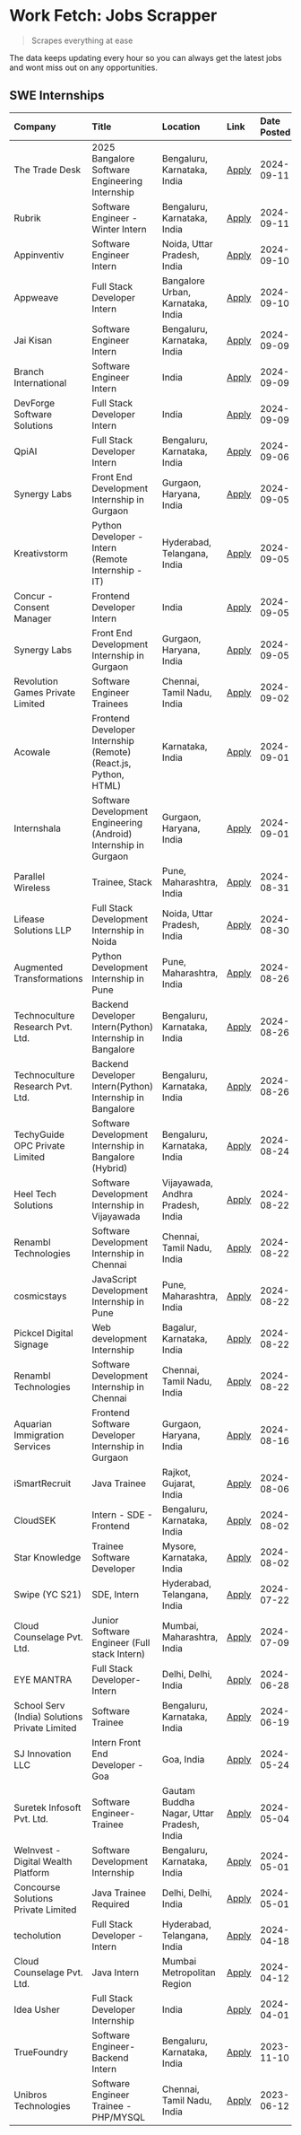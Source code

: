 # Work Fetch: Jobs Scrapper
> Scrapes everything at ease

The data keeps updating every hour so you can always get the latest jobs and wont miss out on any opportunities.

## SWE Internships
<!--START_SECTION:workfetch-->
| Company                                       | Title                                                            | Location                                  | Link                                                                                                                                                                                                                                                                                        | Date Posted   |
|:----------------------------------------------|:-----------------------------------------------------------------|:------------------------------------------|:--------------------------------------------------------------------------------------------------------------------------------------------------------------------------------------------------------------------------------------------------------------------------------------------|:--------------|
| The Trade Desk                                | 2025 Bangalore Software Engineering Internship                   | Bengaluru, Karnataka, India               | [Apply](https://in.linkedin.com/jobs/view/2025-bangalore-software-engineering-internship-at-the-trade-desk-3987456531?position=5&pageNum=0&refId=fik0gz%2BLBOyMkCYs0ww1wQ%3D%3D&trackingId=8J6N%2FB%2BE4SoQOhvsk%2F1VJg%3D%3D&trk=public_jobs_jserp-result_search-card)                     | 2024-09-11    |
| Rubrik                                        | Software Engineer - Winter Intern                                | Bengaluru, Karnataka, India               | [Apply](https://in.linkedin.com/jobs/view/software-engineer-winter-intern-at-rubrik-4006567784?position=8&pageNum=0&refId=fik0gz%2BLBOyMkCYs0ww1wQ%3D%3D&trackingId=F0HJGmltjtVkUVwUhfOYjw%3D%3D&trk=public_jobs_jserp-result_search-card)                                                  | 2024-09-11    |
| Appinventiv                                   | Software Engineer Intern                                         | Noida, Uttar Pradesh, India               | [Apply](https://in.linkedin.com/jobs/view/software-engineer-intern-at-appinventiv-4020399900?position=11&pageNum=0&refId=fik0gz%2BLBOyMkCYs0ww1wQ%3D%3D&trackingId=%2FO9ZK2VdfrzlxvNB6ap1cQ%3D%3D&trk=public_jobs_jserp-result_search-card)                                                 | 2024-09-10    |
| Appweave                                      | Full Stack Developer Intern                                      | Bangalore Urban, Karnataka, India         | [Apply](https://in.linkedin.com/jobs/view/full-stack-developer-intern-at-appweave-4015398930?position=52&pageNum=0&refId=fik0gz%2BLBOyMkCYs0ww1wQ%3D%3D&trackingId=x3xphbrRzXcN9XfSupQVEw%3D%3D&trk=public_jobs_jserp-result_search-card)                                                   | 2024-09-10    |
| Jai Kisan                                     | Software Engineer Intern                                         | Bengaluru, Karnataka, India               | [Apply](https://in.linkedin.com/jobs/view/software-engineer-intern-at-jai-kisan-4024075360?position=18&pageNum=0&refId=fik0gz%2BLBOyMkCYs0ww1wQ%3D%3D&trackingId=gTPYRi96ohGuUGRr6uNW4Q%3D%3D&trk=public_jobs_jserp-result_search-card)                                                     | 2024-09-09    |
| Branch International                          | Software Engineer Intern                                         | India                                     | [Apply](https://in.linkedin.com/jobs/view/software-engineer-intern-at-branch-international-3360513601?position=23&pageNum=0&refId=fik0gz%2BLBOyMkCYs0ww1wQ%3D%3D&trackingId=g8osYryl32Vb%2BgwNIS%2BMmA%3D%3D&trk=public_jobs_jserp-result_search-card)                                      | 2024-09-09    |
| DevForge Software Solutions                   | Full Stack Developer Intern                                      | India                                     | [Apply](https://in.linkedin.com/jobs/view/full-stack-developer-intern-at-devforge-software-solutions-4020432958?position=42&pageNum=0&refId=fik0gz%2BLBOyMkCYs0ww1wQ%3D%3D&trackingId=xANwBMxVKY239Bqkvi2%2Fgw%3D%3D&trk=public_jobs_jserp-result_search-card)                              | 2024-09-09    |
| QpiAI                                         | Full Stack Developer Intern                                      | Bengaluru, Karnataka, India               | [Apply](https://in.linkedin.com/jobs/view/full-stack-developer-intern-at-qpiai-4017395346?position=56&pageNum=0&refId=fik0gz%2BLBOyMkCYs0ww1wQ%3D%3D&trackingId=5HBF7vk5lOf6cCb0x20JlQ%3D%3D&trk=public_jobs_jserp-result_search-card)                                                      | 2024-09-06    |
| Synergy Labs                                  | Front End Development Internship in Gurgaon                      | Gurgaon, Haryana, India                   | [Apply](https://in.linkedin.com/jobs/view/front-end-development-internship-in-gurgaon-at-synergy-labs-4018742698?position=31&pageNum=0&refId=fik0gz%2BLBOyMkCYs0ww1wQ%3D%3D&trackingId=va6BEU2qDlZOM1z9R0OELw%3D%3D&trk=public_jobs_jserp-result_search-card)                               | 2024-09-05    |
| Kreativstorm                                  | Python Developer - Intern (Remote Internship - IT)               | Hyderabad, Telangana, India               | [Apply](https://in.linkedin.com/jobs/view/python-developer-intern-remote-internship-it-at-kreativstorm-4018537919?position=44&pageNum=0&refId=fik0gz%2BLBOyMkCYs0ww1wQ%3D%3D&trackingId=pEDl4q1HwNGJ1bmMifrByw%3D%3D&trk=public_jobs_jserp-result_search-card)                              | 2024-09-05    |
| Concur - Consent Manager                      | Frontend Developer Intern                                        | India                                     | [Apply](https://in.linkedin.com/jobs/view/frontend-developer-intern-at-concur-consent-manager-4016878382?position=50&pageNum=0&refId=fik0gz%2BLBOyMkCYs0ww1wQ%3D%3D&trackingId=KKldyZvs0Yt9mDt3flWfJg%3D%3D&trk=public_jobs_jserp-result_search-card)                                       | 2024-09-05    |
| Synergy Labs                                  | Front End Development Internship in Gurgaon                      | Gurgaon, Haryana, India                   | [Apply](https://in.linkedin.com/jobs/view/front-end-development-internship-in-gurgaon-at-synergy-labs-4018742698?position=4&pageNum=2&refId=CgRHqp2bgYdMyrAz%2FEAZhA%3D%3D&trackingId=znLwU11iRpitbHk2L1Hb5g%3D%3D&trk=public_jobs_jserp-result_search-card)                                | 2024-09-05    |
| Revolution Games Private Limited              | Software Engineer Trainees                                       | Chennai, Tamil Nadu, India                | [Apply](https://in.linkedin.com/jobs/view/software-engineer-trainees-at-revolution-games-private-limited-4015912927?position=43&pageNum=0&refId=fik0gz%2BLBOyMkCYs0ww1wQ%3D%3D&trackingId=%2B6PLuM38C9QslyVa7eXSXA%3D%3D&trk=public_jobs_jserp-result_search-card)                          | 2024-09-02    |
| Acowale                                       | Frontend Developer Internship (Remote) (React.js, Python, HTML)  | Karnataka, India                          | [Apply](https://in.linkedin.com/jobs/view/frontend-developer-internship-remote-react-js-python-html-at-acowale-4014663920?position=2&pageNum=0&refId=fik0gz%2BLBOyMkCYs0ww1wQ%3D%3D&trackingId=rQXP2jceTTMhYvIjJcn94A%3D%3D&trk=public_jobs_jserp-result_search-card)                       | 2024-09-01    |
| Internshala                                   | Software Development Engineering (Android) Internship in Gurgaon | Gurgaon, Haryana, India                   | [Apply](https://in.linkedin.com/jobs/view/software-development-engineering-android-internship-in-gurgaon-at-internshala-4015471580?position=7&pageNum=0&refId=fik0gz%2BLBOyMkCYs0ww1wQ%3D%3D&trackingId=Sm8XLs29ZVlIIywIILWLKw%3D%3D&trk=public_jobs_jserp-result_search-card)              | 2024-09-01    |
| Parallel Wireless                             | Trainee, Stack                                                   | Pune, Maharashtra, India                  | [Apply](https://in.linkedin.com/jobs/view/trainee-stack-at-parallel-wireless-3905689841?position=49&pageNum=0&refId=fik0gz%2BLBOyMkCYs0ww1wQ%3D%3D&trackingId=AOEsrnx6cgEJ3YmpfajoSQ%3D%3D&trk=public_jobs_jserp-result_search-card)                                                        | 2024-08-31    |
| Lifease Solutions LLP                         | Full Stack Development Internship in Noida                       | Noida, Uttar Pradesh, India               | [Apply](https://in.linkedin.com/jobs/view/full-stack-development-internship-in-noida-at-lifease-solutions-llp-4013798377?position=26&pageNum=0&refId=fik0gz%2BLBOyMkCYs0ww1wQ%3D%3D&trackingId=BEmFN9ALMeJJYoWaCnPF5w%3D%3D&trk=public_jobs_jserp-result_search-card)                       | 2024-08-30    |
| Augmented Transformations                     | Python Development Internship in Pune                            | Pune, Maharashtra, India                  | [Apply](https://in.linkedin.com/jobs/view/python-development-internship-in-pune-at-augmented-transformations-4010741884?position=16&pageNum=0&refId=fik0gz%2BLBOyMkCYs0ww1wQ%3D%3D&trackingId=bhtP%2ByD8%2B%2F8i%2BHAjfnEPeA%3D%3D&trk=public_jobs_jserp-result_search-card)                | 2024-08-26    |
| Technoculture Research Pvt. Ltd.              | Backend Developer Intern(Python) Internship in Bangalore         | Bengaluru, Karnataka, India               | [Apply](https://in.linkedin.com/jobs/view/backend-developer-intern-python-internship-in-bangalore-at-technoculture-research-pvt-ltd-4010744714?position=35&pageNum=0&refId=fik0gz%2BLBOyMkCYs0ww1wQ%3D%3D&trackingId=RSdrDPrp65bxMVF0oriJwQ%3D%3D&trk=public_jobs_jserp-result_search-card) | 2024-08-26    |
| Technoculture Research Pvt. Ltd.              | Backend Developer Intern(Python) Internship in Bangalore         | Bengaluru, Karnataka, India               | [Apply](https://in.linkedin.com/jobs/view/backend-developer-intern-python-internship-in-bangalore-at-technoculture-research-pvt-ltd-4010744714?position=9&pageNum=2&refId=CgRHqp2bgYdMyrAz%2FEAZhA%3D%3D&trackingId=XPjTm9VWyV5SYD24EhV1jw%3D%3D&trk=public_jobs_jserp-result_search-card)  | 2024-08-26    |
| TechyGuide OPC Private Limited                | Software Development Internship in Bangalore (Hybrid)            | Bengaluru, Karnataka, India               | [Apply](https://in.linkedin.com/jobs/view/software-development-internship-in-bangalore-hybrid-at-techyguide-opc-private-limited-4009591646?position=40&pageNum=0&refId=fik0gz%2BLBOyMkCYs0ww1wQ%3D%3D&trackingId=eS46nxu15N31U2vDTU3mlw%3D%3D&trk=public_jobs_jserp-result_search-card)     | 2024-08-24    |
| Heel Tech Solutions                           | Software Development Internship in Vijayawada                    | Vijayawada, Andhra Pradesh, India         | [Apply](https://in.linkedin.com/jobs/view/software-development-internship-in-vijayawada-at-heel-tech-solutions-4007906692?position=24&pageNum=0&refId=fik0gz%2BLBOyMkCYs0ww1wQ%3D%3D&trackingId=dbIrWFigKvsdAEtyQ%2BR%2FKg%3D%3D&trk=public_jobs_jserp-result_search-card)                  | 2024-08-22    |
| Renambl Technologies                          | Software Development Internship in Chennai                       | Chennai, Tamil Nadu, India                | [Apply](https://in.linkedin.com/jobs/view/software-development-internship-in-chennai-at-renambl-technologies-4007910299?position=29&pageNum=0&refId=fik0gz%2BLBOyMkCYs0ww1wQ%3D%3D&trackingId=43dZ60wdgBZ5idjkX%2FaQOQ%3D%3D&trk=public_jobs_jserp-result_search-card)                      | 2024-08-22    |
| cosmicstays                                   | JavaScript Development Internship in Pune                        | Pune, Maharashtra, India                  | [Apply](https://in.linkedin.com/jobs/view/javascript-development-internship-in-pune-at-cosmicstays-4007904825?position=45&pageNum=0&refId=fik0gz%2BLBOyMkCYs0ww1wQ%3D%3D&trackingId=9wm0k8YRGVd3uAD9S9bysg%3D%3D&trk=public_jobs_jserp-result_search-card)                                  | 2024-08-22    |
| Pickcel Digital Signage                       | Web development Internship                                       | Bagalur, Karnataka, India                 | [Apply](https://in.linkedin.com/jobs/view/web-development-internship-at-pickcel-digital-signage-4005388106?position=60&pageNum=0&refId=fik0gz%2BLBOyMkCYs0ww1wQ%3D%3D&trackingId=iQT8pGn1oUG0Q1yjdHG%2BzA%3D%3D&trk=public_jobs_jserp-result_search-card)                                   | 2024-08-22    |
| Renambl Technologies                          | Software Development Internship in Chennai                       | Chennai, Tamil Nadu, India                | [Apply](https://in.linkedin.com/jobs/view/software-development-internship-in-chennai-at-renambl-technologies-4007910299?position=1&pageNum=2&refId=CgRHqp2bgYdMyrAz%2FEAZhA%3D%3D&trackingId=txFUHq2VqE9Jxz96%2BAIdDQ%3D%3D&trk=public_jobs_jserp-result_search-card)                       | 2024-08-22    |
| Aquarian Immigration Services                 | Frontend Software Developer Internship in Gurgaon                | Gurgaon, Haryana, India                   | [Apply](https://in.linkedin.com/jobs/view/frontend-software-developer-internship-in-gurgaon-at-aquarian-immigration-services-4003119832?position=57&pageNum=0&refId=fik0gz%2BLBOyMkCYs0ww1wQ%3D%3D&trackingId=jhGN5yNENAHxook%2BSXIlvg%3D%3D&trk=public_jobs_jserp-result_search-card)      | 2024-08-16    |
| iSmartRecruit                                 | Java Trainee                                                     | Rajkot, Gujarat, India                    | [Apply](https://in.linkedin.com/jobs/view/java-trainee-at-ismartrecruit-3992301825?position=27&pageNum=0&refId=fik0gz%2BLBOyMkCYs0ww1wQ%3D%3D&trackingId=VXoNQ4m6o9CQu105P%2F8AwA%3D%3D&trk=public_jobs_jserp-result_search-card)                                                           | 2024-08-06    |
| CloudSEK                                      | Intern - SDE - Frontend                                          | Bengaluru, Karnataka, India               | [Apply](https://in.linkedin.com/jobs/view/intern-sde-frontend-at-cloudsek-3991574495?position=19&pageNum=0&refId=fik0gz%2BLBOyMkCYs0ww1wQ%3D%3D&trackingId=fT5PfO0M6%2Fv9bg37UR7OkQ%3D%3D&trk=public_jobs_jserp-result_search-card)                                                         | 2024-08-02    |
| Star Knowledge                                | Trainee Software Developer                                       | Mysore, Karnataka, India                  | [Apply](https://in.linkedin.com/jobs/view/trainee-software-developer-at-star-knowledge-3991516161?position=51&pageNum=0&refId=fik0gz%2BLBOyMkCYs0ww1wQ%3D%3D&trackingId=O4VlOUWT9oHaQSL10m%2B%2Bmg%3D%3D&trk=public_jobs_jserp-result_search-card)                                          | 2024-08-02    |
| Swipe (YC S21)                                | SDE, Intern                                                      | Hyderabad, Telangana, India               | [Apply](https://in.linkedin.com/jobs/view/sde-intern-at-swipe-yc-s21-3980368092?position=53&pageNum=0&refId=fik0gz%2BLBOyMkCYs0ww1wQ%3D%3D&trackingId=aIppqknKSC9IY%2BsIWiR99w%3D%3D&trk=public_jobs_jserp-result_search-card)                                                              | 2024-07-22    |
| Cloud Counselage Pvt. Ltd.                    | Junior Software Engineer (Full stack Intern)                     | Mumbai, Maharashtra, India                | [Apply](https://in.linkedin.com/jobs/view/junior-software-engineer-full-stack-intern-at-cloud-counselage-pvt-ltd-3967725851?position=14&pageNum=0&refId=fik0gz%2BLBOyMkCYs0ww1wQ%3D%3D&trackingId=U8Lj4cfX50bJ2%2FfFM6jBlQ%3D%3D&trk=public_jobs_jserp-result_search-card)                  | 2024-07-09    |
| EYE MANTRA                                    | Full Stack Developer- Intern                                     | Delhi, Delhi, India                       | [Apply](https://in.linkedin.com/jobs/view/full-stack-developer-intern-at-eye-mantra-3960988037?position=48&pageNum=0&refId=fik0gz%2BLBOyMkCYs0ww1wQ%3D%3D&trackingId=%2Bi6E4KpyXF8T%2FnkVYDOkMQ%3D%3D&trk=public_jobs_jserp-result_search-card)                                             | 2024-06-28    |
| School Serv (India) Solutions Private Limited | Software Trainee                                                 | Bengaluru, Karnataka, India               | [Apply](https://in.linkedin.com/jobs/view/software-trainee-at-school-serv-india-solutions-private-limited-3953917603?position=21&pageNum=0&refId=fik0gz%2BLBOyMkCYs0ww1wQ%3D%3D&trackingId=XMhsjPQsikt%2FG4Irdin%2B0g%3D%3D&trk=public_jobs_jserp-result_search-card)                       | 2024-06-19    |
| SJ Innovation LLC                             | Intern Front End Developer - Goa                                 | Goa, India                                | [Apply](https://in.linkedin.com/jobs/view/intern-front-end-developer-goa-at-sj-innovation-llc-3931678611?position=10&pageNum=0&refId=fik0gz%2BLBOyMkCYs0ww1wQ%3D%3D&trackingId=WImeS%2BawgIB1%2BaeRYRQduw%3D%3D&trk=public_jobs_jserp-result_search-card)                                   | 2024-05-24    |
| Suretek Infosoft Pvt. Ltd.                    | Software Engineer-Trainee                                        | Gautam Buddha Nagar, Uttar Pradesh, India | [Apply](https://in.linkedin.com/jobs/view/software-engineer-trainee-at-suretek-infosoft-pvt-ltd-3916999948?position=37&pageNum=0&refId=fik0gz%2BLBOyMkCYs0ww1wQ%3D%3D&trackingId=5h8UM02cAji44L8bc9jE2Q%3D%3D&trk=public_jobs_jserp-result_search-card)                                     | 2024-05-04    |
| WeInvest - Digital Wealth Platform            | Software Development Internship                                  | Bengaluru, Karnataka, India               | [Apply](https://in.linkedin.com/jobs/view/software-development-internship-at-weinvest-digital-wealth-platform-3912867225?position=3&pageNum=0&refId=fik0gz%2BLBOyMkCYs0ww1wQ%3D%3D&trackingId=xEJ17OZ9dThHM7QhKiMEuA%3D%3D&trk=public_jobs_jserp-result_search-card)                        | 2024-05-01    |
| Concourse Solutions Private Limited           | Java Trainee Required                                            | Delhi, Delhi, India                       | [Apply](https://in.linkedin.com/jobs/view/java-trainee-required-at-concourse-solutions-private-limited-3912869388?position=9&pageNum=0&refId=fik0gz%2BLBOyMkCYs0ww1wQ%3D%3D&trackingId=YPEz%2BpZqpT3yBqOottfleg%3D%3D&trk=public_jobs_jserp-result_search-card)                             | 2024-05-01    |
| techolution                                   | Full Stack Developer - Intern                                    | Hyderabad, Telangana, India               | [Apply](https://in.linkedin.com/jobs/view/full-stack-developer-intern-at-techolution-3904814977?position=58&pageNum=0&refId=fik0gz%2BLBOyMkCYs0ww1wQ%3D%3D&trackingId=tWo1aEYyWAi1tcYpR%2BB%2BqA%3D%3D&trk=public_jobs_jserp-result_search-card)                                            | 2024-04-18    |
| Cloud Counselage Pvt. Ltd.                    | Java Intern                                                      | Mumbai Metropolitan Region                | [Apply](https://in.linkedin.com/jobs/view/java-intern-at-cloud-counselage-pvt-ltd-3896025667?position=38&pageNum=0&refId=fik0gz%2BLBOyMkCYs0ww1wQ%3D%3D&trackingId=jcG%2Fw%2F90SMNIB3g%2BPgq7fA%3D%3D&trk=public_jobs_jserp-result_search-card)                                             | 2024-04-12    |
| Idea Usher                                    | Full Stack Developer Internship                                  | India                                     | [Apply](https://in.linkedin.com/jobs/view/full-stack-developer-internship-at-idea-usher-3879565540?position=22&pageNum=0&refId=fik0gz%2BLBOyMkCYs0ww1wQ%3D%3D&trackingId=JbYnisnFN6x68XzHsRw0jw%3D%3D&trk=public_jobs_jserp-result_search-card)                                             | 2024-04-01    |
| TrueFoundry                                   | Software Engineer-Backend Intern                                 | Bengaluru, Karnataka, India               | [Apply](https://in.linkedin.com/jobs/view/software-engineer-backend-intern-at-truefoundry-3779508170?position=41&pageNum=0&refId=fik0gz%2BLBOyMkCYs0ww1wQ%3D%3D&trackingId=xtORL9UyiqzUXiDjMpL8XA%3D%3D&trk=public_jobs_jserp-result_search-card)                                           | 2023-11-10    |
| Unibros Technologies                          | Software Engineer Trainee - PHP/MYSQL                            | Chennai, Tamil Nadu, India                | [Apply](https://in.linkedin.com/jobs/view/software-engineer-trainee-php-mysql-at-unibros-technologies-3656599241?position=47&pageNum=0&refId=fik0gz%2BLBOyMkCYs0ww1wQ%3D%3D&trackingId=l8SlztaJDtWgJsJMjhi7Gw%3D%3D&trk=public_jobs_jserp-result_search-card)                               | 2023-06-12    |
<!--END_SECTION:workfetch-->
